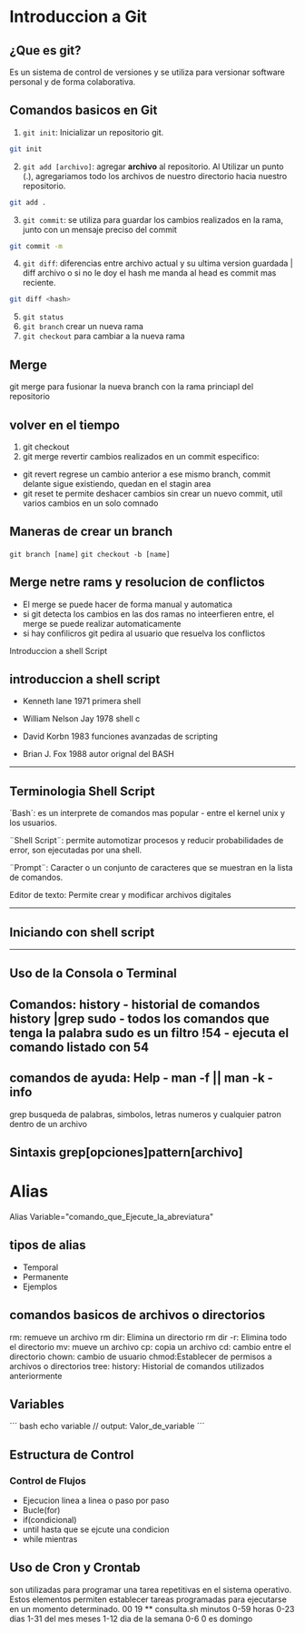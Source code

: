 # Introduccion a Git
## ¿Que es git?
Es un sistema de control de versiones y se utiliza para versionar software personal y de forma colaborativa.

## Comandos basicos en Git
1. `git init`: Inicializar un repositorio git.

``` bash
git init
```
2. `git add [archivo]`: agregar **archivo** al repositorio. Al Utilizar un punto (.), agregariamos todo los archivos
de nuestro directorio hacia nuestro repositorio.

``` bash
git add .
```
3. `git commit`: se utiliza para guardar los cambios realizados en la rama, junto con un mensaje preciso del commit

``` bash
git commit -m
```

4. `git diff`: diferencias entre archivo actual y su ultima version guardada  | diff <hash> archivo o <head> si no le doy el hash me manda al head es commit mas reciente.

``` bash
git diff <hash>
```
5. `git status`
6. `git branch` <nombre de la rama> crear un nueva rama
7. `git checkout` <nombre de la rama> para cambiar a la nueva rama


## Merge

git merge <nombre de la rama> para fusionar la nueva branch con la rama princiapl del repositorio

## volver en el tiempo
 1. git checkout <id del commit>
 2. git merge <rama a fusionar>
 revertir cambios realizados en un commit especifico:
 - git revert <id commit> regrese un cambio anterior a ese mismo branch, commit delante sigue existiendo, quedan en el stagin area
 - git reset te permite deshacer cambios sin crear un nuevo commit, util varios cambios en un solo comnado

## Maneras de crear un branch
`git branch [name]`
`git checkout -b [name]`

## Merge netre rams y resolucion de conflictos
 * El merge se puede hacer de forma manual y automatica 
 * si git detecta los cambios en las dos ramas no inteerfieren entre, el merge se puede realizar automaticamente 
 * si hay confilicros git pedira al usuario que resuelva los conflictos

 Introduccion a shell Script

## introduccion a shell script
- Kenneth lane 1971
primera shell

- William Nelson Jay 1978
shell c

- David Korbn 1983
funciones avanzadas de scripting

- Brian J. Fox 1988
autor orignal del BASH
------------------------------------------------------------------------------------------------------------------------------------------

## Terminologia Shell Script
´Bash´: es un interprete de comandos mas popular - entre el kernel unix y los usuarios.

¨Shell Script¨: permite automotizar procesos y reducir probabilidades de error, son ejecutadas por una shell.

¨Prompt¨: Caracter o un conjunto de caracteres que se muestran en la lista de comandos.

Editor de texto: Permite crear y modificar archivos digitales

--------------------------------------------------------------------
## Iniciando con shell script

------------------------------------------------------------------------------------------------------------------------------------------
## Uso de la Consola o Terminal
Comandos:
history - historial de comandos 
history |grep sudo - todos los comandos que tenga la palabra sudo es un filtro
!54 - ejecuta el comando listado con 54
-----------------------------------------------------------------------------------------------------------------------------------------
comandos de ayuda:
Help - man -f || man -k - info
------------------------------------------------------------------------------------------------------------------------------------------
grep
busqueda de palabras, simbolos, letras numeros y  cualquier patron dentro de un archivo

Sintaxis
grep[opciones]pattern[archivo]
------------------------------------------------------------------------------------------------------------------------------------------
# Alias
Alias Variable="comando_que_Ejecute_la_abreviatura"
## tipos de alias
- Temporal
- Permanente
- Ejemplos
## comandos basicos de archivos o directorios
rm: remueve un archivo
rm dir: Elimina un directorio
rm dir -r: Elimina todo el directorio
mv: mueve un archivo
cp: copia un archivo
cd: cambio entre el directorio
chown: cambio de usuario
chmod:Establecer de permisos a archivos o directorios
tree: 
history: Historial de comandos utilizados anteriormente
## Variables
´´´ bash
echo variable
// output: Valor_de_variable
´´´

## Estructura de Control
### Control de Flujos
- Ejecucion linea a linea o paso por paso
- Bucle(for)
- if(condicional)
- until hasta que se ejcute una condicion
- while mientras
## Uso de Cron y Crontab
son utilizadas para programar una tarea repetitivas en el sistema operativo. Estos elementos permiten establecer tareas programadas para ejecutarse en un momento determinado.
00 19 ** consulta.sh
minutos 0-59 
horas 0-23 
dias 1-31 del mes 
meses 1-12 
dia de la semana 0-6 0 es domingo
